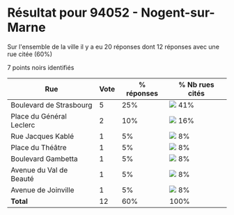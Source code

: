 # Résultat pour 94052 - Nogent-sur-Marne

Sur l'ensemble de la ville il y a eu 20 réponses dont 12 réponses avec une rue citée (60%)

7 points noirs identifiés

| Rue | Vote | % réponses | % Nb rues cités|
|-----|------|------------|----------------|
| Boulevard de Strasbourg | 5 | 25% | <img src="../../img/bar_41.gif" />&nbsp;41%|
| Place du Général Leclerc | 2 | 10% | <img src="../../img/bar_16.gif" />&nbsp;16%|
| Rue Jacques Kablé | 1 | 5% | <img src="../../img/bar_8.gif" />&nbsp;8%|
| Place du Théâtre | 1 | 5% | <img src="../../img/bar_8.gif" />&nbsp;8%|
| Boulevard Gambetta | 1 | 5% | <img src="../../img/bar_8.gif" />&nbsp;8%|
| Avenue du Val de Beauté | 1 | 5% | <img src="../../img/bar_8.gif" />&nbsp;8%|
| Avenue de Joinville | 1 | 5% | <img src="../../img/bar_8.gif" />&nbsp;8%|
| **Total** | 12 | 60% | 100%|
